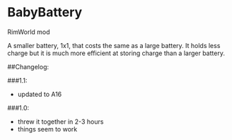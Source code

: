 # BabyBattery
RimWorld mod

A smaller battery, 1x1, that costs the same as a large battery. It holds less charge but it is much more efficient at storing charge than a larger battery.

##Changelog:

###1.1:
* updated to A16

###1.0:
* threw it together in 2-3 hours
* things seem to work
